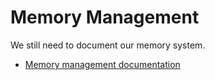 # Memory Management

We still need to document our memory system.

- [Memory management documentation](https://wiki.osdev.org/Memory_management)
